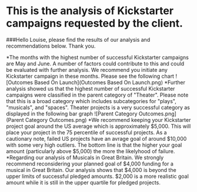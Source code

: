 # This is the analysis of Kickstarter campaigns requested by the client. 
###Hello Louise, please find the results of our analysis and recommendations below. Thank you.

*The months with the highest number of successful Kickstarter campaigns are May and June. A number of factors could contribute to this and could be evaluated with further analysis. We recommend you initiate any Kickstarter campaign in these months. Please see the following chart ![Outcomes Based On Launch](Outcomes Based On Launch.png)
*Further analysis showed us that the highest number of successful Kickstarter campaigns were classified in the parent category of "Theater". Please note that this is a broad category which includes subcategories for "plays", "musicals", and "spaces". Theater projects is a very successful category as displayed in the following bar graph ![Parent Category Outcomes.png](Parent Category Outcomes.png)
*We recommend keeping your Kickstarter project goal around the US average which is approximately $5,000. This will place your project in the 75 percentile of successful projects. As a cautionary note, failed US projects have an avrage goal of around $10,000 with some very high outliers. The bottom line is that the higher your goal amount (particularly above $5,000) the more the likelyhood of failure.
*Regarding our analysis of Musicals in Great Britain. We strongly recommend reconsidering your planned goal of $4,000 funding for a musical in Great Britain. Our analysis shows that $4,000 is beyond the upper limits of successful pledged amounts. $2,000 is a more realistic goal amount while it is still in the upper quartile for pledged projects.
